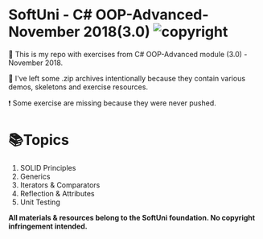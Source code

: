 # SoftUni - C# OOP-Advanced-November 2018(3.0) ![copyright](https://i.imgur.com/didc4Tz.png "cc logo")

📖 This is my repo with exercises from C# OOP-Advanced module (3.0) - November 2018.

📢 I've left some .zip archives intentionally because they contain various demos, skeletons and exercise resources.

❗ Some exercise are missing because they were never pushed.

# 📚Topics
<ol>
    <li>SOLID Principles</li>
    <li>Generics</li>
    <li>Iterators & Comparators</li>
    <li>Reflection & Attributes</li>
    <li>Unit Testing</li>
</ol>

**All materials & resources belong to the SoftUni foundation. No copyright infringement intended.**